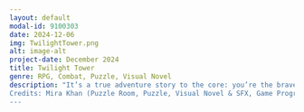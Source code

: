 ```yaml
---
layout: default
modal-id: 9100303
date: 2024-12-06
img: TwilightTower.png
alt: image-alt
project-date: December 2024
title: Twilight Tower
genre: RPG, Combat, Puzzle, Visual Novel
description: "It’s a true adventure story to the core: you’re the brave knight scaling towers to save the forlorn princess. Or wait, is it a romantic fairy tale classic where you struggle on your way to finding your knight in shining armor? Well, it’s both actually. Solve puzzles and fight brave battles as you experience what it’s like from both sides of the classic story. <a href='http://uvacs.games/games/unity/TwilightTower/twilight-tower.html'><b>Click here to explore the world of Twilight Tower!</b></a>
Credits: Mira Khan (Puzzle Room, Puzzle, Visual Novel & SFX, Game Progression), Jennifer Truong (Combat Room, Story, Character Art, Background Art), Samantha Verdi (Combat & SFX, Character Sprites and Animations, Music), Saniyah Smith (Combat)
---
```

